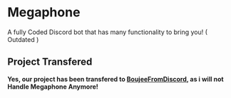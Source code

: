 # Megaphone
A fully Coded Discord bot that has many functionality to bring you! ( Outdated )

## Project Transfered
**Yes, our project has been transfered to [BoujeeFromDiscord](https://github.com/BoujeeFromDiscord), as i will not Handle Megaphone Anymore!**
